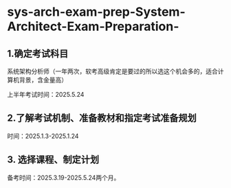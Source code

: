 # sys-arch-exam-prep-System-Architect-Exam-Preparation-
## 1.确定考试科目

系统架构分析师（一年两次，软考高级肯定是要过的所以选这个机会多的，适合计算机背景，含金量高）

上半年考试时间：2025.5.24

## 2.了解考试机制、准备教材和指定考试准备规划

时间：2025.1.3-2025.1.24

## 3. 选择课程、制定计划

备考时间：2025.3.19-2025.5.24两个月。











